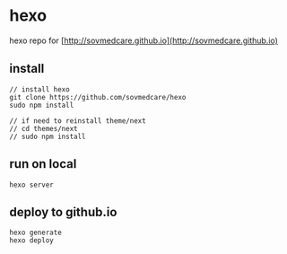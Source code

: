 # hexo
hexo repo for [http://sovmedcare.github.io](http://sovmedcare.github.io)

## install
```
// install hexo
git clone https://github.com/sovmedcare/hexo
sudo npm install

// if need to reinstall theme/next
// cd themes/next
// sudo npm install
```

## run on local
```
hexo server
```

## deploy to github.io
```
hexo generate
hexo deploy
```
